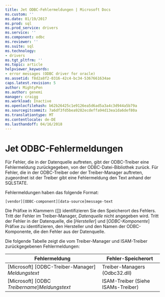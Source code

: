```yaml
---
title: Jet ODBC-Fehlermeldungen | Microsoft Docs
ms.custom: ''
ms.date: 01/19/2017
ms.prod: sql
ms.prod_service: drivers
ms.service: ''
ms.component: odbc
ms.reviewer: ''
ms.suite: sql
ms.technology:
- drivers
ms.tgt_pltfrm: ''
ms.topic: article
helpviewer_keywords:
- error messages (ODBC driver for oracle)
ms.assetid: f8d2a8f2-0316-42c4-bc34-5367661634ae
caps.latest.revision: 5
author: MightyPen
ms.author: genemi
manager: craigg
ms.workload: Inactive
ms.openlocfilehash: b62b26425c1e9126ea5d6ad5a3a4c3d944a5b79a
ms.sourcegitcommit: 7a6df3fd5bea9282ecdeffa94d13ea1da6def80a
ms.translationtype: MT
ms.contentlocale: de-DE
ms.lasthandoff: 04/16/2018
---
```

# <a name="odbc-jet-error-messages"></a>Jet ODBC-Fehlermeldungen
Für Fehler, die in der Datenquelle auftreten, gibt der ODBC-Treiber eine Fehlermeldung zurückgegeben, von der ODBC-Datei-Bibliothek zurück. Für Fehler, die in der ODBC-Treiber oder der Treiber-Manager auftreten, zugeordnet ist der Treiber gibt eine Fehlermeldung den Text anhand der SQLSTATE.  
  
 Fehlermeldungen haben das folgende Format:  
  
```  
[vendor][ODBC-component][data-source]message-text  
```  
  
 Die Präfixe in Klammern ([]) identifizieren Sie den Speicherort des Fehlers. Tritt der Fehler im Treiber-Manager, *Datenquelle* nicht angegeben wird. Tritt der Fehler in der Datenquelle, die [*Hersteller*] und [*ODBC-Komponente*] Präfixe zu identifizieren, den Hersteller und den Namen der ODBC-Komponente, die den Fehler aus der Datenquelle.  
  
 Die folgende Tabelle zeigt die vom Treiber-Manager und ISAM-Treiber zurückgegebenen Fehlermeldungen:  
  
|Fehlermeldung|Fehler-Speicherort|  
|-------------------|--------------------|  
|[Microsoft] [ODBC-Treiber-Manager] *Meldungstext*|Treiber-Managers (Odbc32.dll)|  
|[Microsoft] [ODBC *Treibername*]*Meldungstext*|ISAM-Treiber (Siehe ISAMs-Treiber)|
